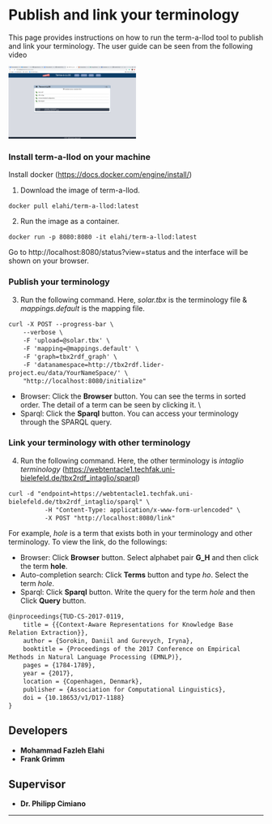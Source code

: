 # Publish and link your terminology
This page provides instructions on how to run the term-a-llod tool to publish and link your terminology. The user guide can be seen from the following video

[<img src="https://github.com/fazleh2010/term-a-llod-demo/blob/master/term-a-llod.png" width="50%">](https://www.dropbox.com/s/1pko14sc3qctzfr/final.mov?dl=0)

### Install term-a-llod on your machine
Install docker (https://docs.docker.com/engine/install/)
1. Download the image of term-a-llod. 
```
docker pull elahi/term-a-llod:latest
```
2. Run the image as a container.
```
docker run -p 8080:8080 -it elahi/term-a-llod:latest
```
Go to http://localhost:8080/status?view=status and the interface will be shown on your browser.

### Publish your terminology
3. Run the following command. Here, *solar.tbx* is the terminology file & *mappings.default* is the mapping file.
```
curl -X POST --progress-bar \
    --verbose \
    -F 'upload=@solar.tbx' \
    -F 'mapping=@mappings.default' \
    -F 'graph=tbx2rdf_graph' \
    -F 'datanamespace=http://tbx2rdf.lider-project.eu/data/YourNameSpace/' \
    "http://localhost:8080/initialize"
```
- Browser: Click the **Browser** button.  You can see the terms in sorted order.  The detail of a term can be seen by clicking it. \
- Sparql:  Click the **Sparql** button. You can access your terminology through the SPARQL query.

### Link your terminology with other terminology
4.  Run the following command. Here, the other terminology is *intaglio terminology* (https://webtentacle1.techfak.uni-bielefeld.de/tbx2rdf_intaglio/sparql)
```
curl -d "endpoint=https://webtentacle1.techfak.uni-bielefeld.de/tbx2rdf_intaglio/sparql" \
          -H "Content-Type: application/x-www-form-urlencoded" \
          -X POST "http://localhost:8080/link"      
 ```
For example, *hole* is a term that exists both in your terminology and other terminology. To view the link, do the followings: 
- Browser: Click **Browser** button. Select alphabet pair **G_H** and then click the term **hole**. 
- Auto-completion search: Click **Terms** button and type *ho*. Select the term *hole*. 
- Sparql: Click **Sparql** button. Write the query for the term *hole* and then Click **Query** button.

```
@inproceedings{TUD-CS-2017-0119,
	title = {{Context-Aware Representations for Knowledge Base Relation Extraction}},
	author = {Sorokin, Daniil and Gurevych, Iryna},
	booktitle = {Proceedings of the 2017 Conference on Empirical Methods in Natural Language Processing (EMNLP)},
	pages = {1784-1789},
	year = {2017},
	location = {Copenhagen, Denmark},
	publisher = {Association for Computational Linguistics},
	doi = {10.18653/v1/D17-1188}
}
```

## Developers
* **Mohammad Fazleh Elahi**
* **Frank Grimm**
## Supervisor
* **Dr. Philipp Cimiano**



---
